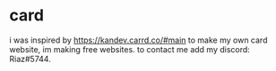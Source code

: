 # card
i was inspired by https://kandev.carrd.co/#main to make my own card website, im making free websites. to contact me add my discord: Riaz#5744.
